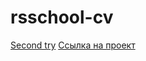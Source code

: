 # rsschool-cv
[Second try](https://seiekshion.github.io/rsschool-cv/)
[Ссылка на проект](https://seiekshion.github.io/rsschool-cv/cv)
